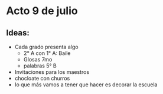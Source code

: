 # Acto 9 de julio
## Ideas:
- Cada grado presenta algo
  - 2° A con 1° A: Baile
  - Glosas 7mo
  - palabras 5° B
- Invitaciones para los maestros
- chocloate con churros
- lo que más vamos a tener que hacer es decorar la escuela

